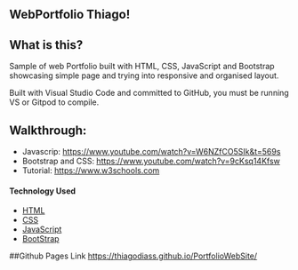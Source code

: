 ## WebPortfolio Thiago!

## What is this?
Sample of web Portfolio built with HTML, CSS, JavaScript and Bootstrap showcasing simple page and trying into responsive and organised layout. 

Built with Visual Studio Code and committed to GitHub, you must be running VS or Gitpod to compile.

## Walkthrough:
* Javascrip: https://www.youtube.com/watch?v=W6NZfCO5SIk&t=569s
* Bootstrap and CSS: https://www.youtube.com/watch?v=9cKsq14Kfsw
* Tutorial: https://www.w3schools.com


#### Technology Used
* [HTML](https://www.w3schools.com/html/)
* [CSS](https://www.w3schools.com/css/)
* [JavaScript](https://www.javascript.com)
* [BootStrap](https://www.w3schools.com/bootstrap/)


##Github Pages Link
https://thiagodiass.github.io/PortfolioWebSite/